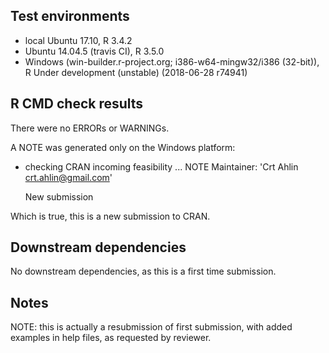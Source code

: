 ## Test environments
* local Ubuntu 17.10, R 3.4.2
* Ubuntu 14.04.5 (travis CI), R 3.5.0
* Windows (win-builder.r-project.org; i386-w64-mingw32/i386 (32-bit)), R Under development (unstable) (2018-06-28 r74941) 

## R CMD check results
There were no ERRORs or WARNINGs.

A NOTE was generated only on the Windows platform:
* checking CRAN incoming feasibility ... NOTE
  Maintainer: 'Crt Ahlin <crt.ahlin@gmail.com>'

  New submission

Which is true, this is a new submission to CRAN. 

## Downstream dependencies
No downstream dependencies, as this is a first time submission.

## Notes
NOTE: this is actually a resubmission of first submission, with added examples in help files, as requested by reviewer.